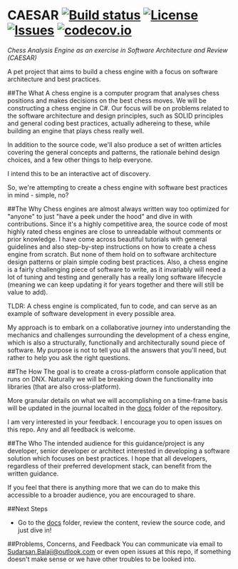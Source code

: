# CAESAR [![Build status](https://ci.appveyor.com/api/projects/status/yxfloeucyihc1xld?svg=true)](https://ci.appveyor.com/project/kenshinthebattosai/caesar) [![License](https://img.shields.io/badge/license-MIT-blue.svg)](https://opensource.org/licenses/MIT) [![Issues](https://img.shields.io/github/issues-raw/kenshinthebattosai/caesar.svg)](https://github.com/kenshinthebattosai/CAESAR/issues) [![codecov.io](https://codecov.io/github/kenshinthebattosai/CAESAR/coverage.svg?branch=master)](https://codecov.io/github/kenshinthebattosai/CAESAR?branch=master)

*Chess Analysis Engine as an exercise in Software Architecture and Review (CAESAR)*

A pet project that aims to build a chess engine with a focus on software architecture and best
practices.


##The What
A chess engine is a computer program that analyses chess positions and makes decisions on the
best chess moves. We will be constructing a chess engine in C#. Our focus will be on problems
related to the software architecture and design principles, such as SOLID principles and
general coding best practices, actually adhereing to these, while building an engine that plays
chess really well.

In addition to the source code, we'll also produce a set of written articles covering the general
concepts and patterns, the rationale behind design choices, and a few other things to help
everyone.

I intend this to be an interactive act of discovery.

So, we're attempting to create a chess engine with software best practices in mind - simple, no?

##The Why
Chess engines are almost always written way too optimized for "anyone" to just "have a peek under
the hood" and dive in with contributions. Since it's a highly competitive area, the source code
of most highly rated chess engines are close to unreadable without comments or prior knowledge.
I have come across beautiful tutorials with general guidelines and also step-by-step instructions
on how to create a chess engine from scratch. But none of them hold on to software architecture
design patterns or plain simple coding best practices. Also, a chess engine is a fairly
challenging piece of software to write, as it invariably will need a lot of tuning and testing
and generally has a really long software lifecycle (meaning we can keep updating it for years
together and there will still be value to add).

TLDR: A chess engine is complicated, fun to code, and can serve as an example of software
development in every possible area.

My approach is to embark on a collaborative journey into understanding the mechanics and
challenges surrounding the development of a chess engine, which is also a structurally,
functionally and architecturally sound piece of software. My purpose is not to tell you all
the answers that you'll need, but rather to help you ask the right questions.

##The How
The goal is to create a cross-platform console application that runs on DNX. Naturally we will
be breaking down the functionality into libraries (that are also cross-platform).

More granular details on what we will accomplishing on a time-frame basis will be updated in
the journal localted in the [docs](docs) folder of the repository.

I am very interested in your feedback. I encourage you to open issues on this repo. Any and all
feedback is welcome.

##The Who
The intended audience for this guidance/project is any developer, senior developer or architect
interested in developing a software solution which focuses on best practices. I hope that all
developers, regardless of their preferred development stack, can benefit from the written
guidance.

If you feel that there is anything more that we can do to make this accessible to a broader
audience, you are encouraged to share.

##Next Steps
* Go to the [docs](docs) folder, review the content, review the source code, and just dive in!

##Problems, Concerns, and Feedback
You can communicate via email to Sudarsan.Balaji@outlook.com or even open issues at this repo, if
something doesn't make sense or we have other troubles to be looked into.
